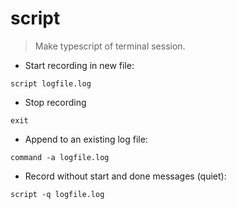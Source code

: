 # script

> Make typescript of terminal session.

- Start recording in new file:

`script logfile.log`

- Stop recording

`exit`

- Append to an existing log file:

`command -a logfile.log`

- Record without start and done messages (quiet):

`script -q logfile.log`
  
